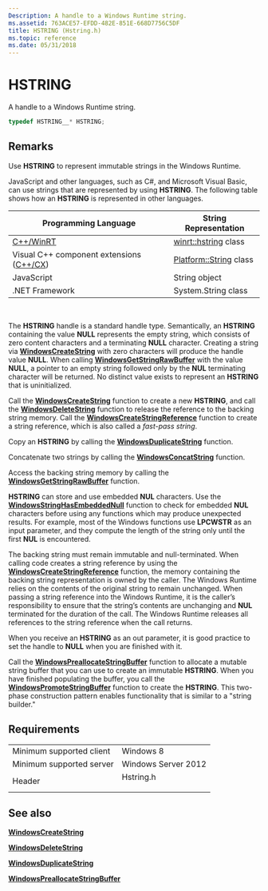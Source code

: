 ```yaml
---
Description: A handle to a Windows Runtime string.
ms.assetid: 763ACE57-EFDD-482E-851E-668D7756C5DF
title: HSTRING (Hstring.h)
ms.topic: reference
ms.date: 05/31/2018
---
```


# HSTRING

A handle to a Windows Runtime string.


```C++
typedef HSTRING__* HSTRING;
```



## Remarks

Use **HSTRING** to represent immutable strings in the Windows Runtime.

JavaScript and other languages, such as C\#, and Microsoft Visual Basic, can use strings that are represented by using **HSTRING**. The following table shows how an **HSTRING** is represented in other languages.



| Programming Language                                                                    | String Representation                                      |
|-----------------------------------------------------------------------------------------|------------------------------------------------------------|
| [C++/WinRT](/windows/uwp/cpp-and-winrt-apis/intro-to-using-cpp-with-winrt)              | [winrt::hstring](/uwp/cpp-ref-for-winrt/hstring) class     |
| Visual C++ component extensions ([C++/CX](/cpp/cppcx/visual-c-language-reference-c-cx)) | [Platform::String](/cpp/cppcx/platform-string-class) class |
| JavaScript                                                                              | String object                                              |
| .NET Framework                                                                          | System.String class                                        |



 

The **HSTRING** handle is a standard handle type. Semantically, an **HSTRING** containing the value **NULL** represents the empty string, which consists of zero content characters and a terminating **NULL** character. Creating a string via [**WindowsCreateString**](https://msdn.microsoft.com/library/BR224630(v=VS.85).aspx) with zero characters will produce the handle value **NULL**. When calling [**WindowsGetStringRawBuffer**](https://msdn.microsoft.com/library/BR224636(v=VS.85).aspx) with the value **NULL**, a pointer to an empty string followed only by the **NUL** terminating character will be returned. No distinct value exists to represent an **HSTRING** that is uninitialized.

Call the [**WindowsCreateString**](https://msdn.microsoft.com/library/BR224630(v=VS.85).aspx) function to create a new **HSTRING**, and call the [**WindowsDeleteString**](https://msdn.microsoft.com/library/BR224632(v=VS.85).aspx) function to release the reference to the backing string memory. Call the [**WindowsCreateStringReference**](https://msdn.microsoft.com/library/BR224631(v=VS.85).aspx) function to create a string reference, which is also called a *fast-pass string*.

Copy an **HSTRING** by calling the [**WindowsDuplicateString**](https://msdn.microsoft.com/library/BR224634(v=VS.85).aspx) function.

Concatenate two strings by calling the [**WindowsConcatString**](https://msdn.microsoft.com/library/BR224629(v=VS.85).aspx) function.

Access the backing string memory by calling the [**WindowsGetStringRawBuffer**](https://msdn.microsoft.com/library/BR224636(v=VS.85).aspx) function.

**HSTRING** can store and use embedded **NUL** characters. Use the [**WindowsStringHasEmbeddedNull**](https://msdn.microsoft.com/library/BR224641(v=VS.85).aspx) function to check for embedded **NUL** characters before using any functions which may produce unexpected results. For example, most of the Windows functions use **LPCWSTR** as an input parameter, and they compute the length of the string only until the first **NUL** is encountered.

The backing string must remain immutable and null-terminated. When calling code creates a string reference by using the [**WindowsCreateStringReference**](https://msdn.microsoft.com/library/BR224631(v=VS.85).aspx) function, the memory containing the backing string representation is owned by the caller. The Windows Runtime relies on the contents of the original string to remain unchanged. When passing a string reference into the Windows Runtime, it is the caller’s responsibility to ensure that the string’s contents are unchanging and **NUL** terminated for the duration of the call. The Windows Runtime releases all references to the string reference when the call returns.

When you receive an **HSTRING** as an out parameter, it is good practice to set the handle to **NULL** when you are finished with it.

Call the [**WindowsPreallocateStringBuffer**](https://msdn.microsoft.com/library/BR224638(v=VS.85).aspx) function to allocate a mutable string buffer that you can use to create an immutable **HSTRING**. When you have finished populating the buffer, you call the [**WindowsPromoteStringBuffer**](https://msdn.microsoft.com/library/BR224639(v=VS.85).aspx) function to create the **HSTRING**. This two-phase construction pattern enables functionality that is similar to a "string builder."

## Requirements



|                                     |                                                                                      |
|-------------------------------------|--------------------------------------------------------------------------------------|
| Minimum supported client<br/> | Windows 8<br/>                                                                 |
| Minimum supported server<br/> | Windows Server 2012<br/>                                                       |
| Header<br/>                   | <dl> <dt>Hstring.h</dt> </dl> |



## See also

<dl> <dt>


</dt> <dt>

[**WindowsCreateString**](https://msdn.microsoft.com/library/BR224630(v=VS.85).aspx)
</dt> <dt>

[**WindowsDeleteString**](https://msdn.microsoft.com/library/BR224632(v=VS.85).aspx)
</dt> <dt>

[**WindowsDuplicateString**](https://msdn.microsoft.com/library/BR224634(v=VS.85).aspx)
</dt> <dt>

[**WindowsPreallocateStringBuffer**](https://msdn.microsoft.com/library/BR224638(v=VS.85).aspx)
</dt> </dl>

 

 




